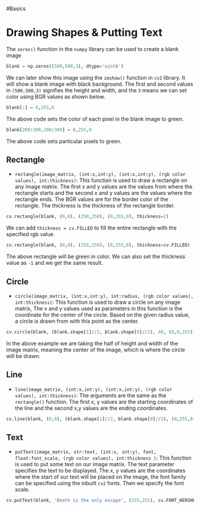#Basics 
# Drawing Shapes & Putting Text
The `zeros()` function in the `numpy` library can be used to create a blank image
```python
blank = np.zeros((500,500,3), dtype='uint8')
```
We can later show this image using the `imshow()` function in `cv2` library. It will show a blank image with black background. The first and second values in `(500,500,3)` signifies the height and width, and the `3` means we can set color using BGR values as shown below.
```python
blank[:] = 0,255,0
```
The above code sets the color of each pixel in the blank image to green.
```python
blank[200:300,200:300] = 0,255,0
```
The above code sets particular pixels to green.
## Rectangle
- `rectangle(image_matrix, (int:x,int:y), (int:x,int:y), (rgb color values), int:thickness)`: This function is used to draw a rectangle on any image matrix. The first x and y values are the values from where the rectangle starts and the second x and y values are the values where the rectangle ends. The BGR values are for the border color of the rectangle. The thickness is the thickness of the rectangle border.
```python
cv.rectangle(blank, (0,0), (250,250), (0,255,0), thickness=2)
```
We can add `thickness = cv.FILLED` to fill the entire rectangle with the specified rgb value.
```python
cv.rectangle(blank, (0,0), (250,250), (0,255,0), thickness=cv.FILLED)
```
The above rectangle will be green in color. We can also set the thickness value as `-1` and we get the same result.
## Circle
- `circle(image_matrix, (int:x,int:y), int:radius, (rgb color values), int:thickness)`: This function is used to draw a circle on any image matrix, The x and y values used as parameters in this function is the coordinate for the center of the circle. Based on the given radius value, a circle is drawn from with this point as the center.
```python
cv.circle(blank, (blank.shape[1]//2, blank.shape[0]//2), 40, (0,0,255), thickness=-1)
```
In the above example we are taking the half of height and width of the image matrix, meaning the center of the image, which is where the circle will be drawn.
## Line
- `line(image_matrix, (int:x,int:y), (int:x,int:y), (rgb color values), int:thickness)`: The arguments are the same as the `rectangle()` function. The first x, y values are the starting coordinates of the line and the second x,y values are the ending coordinates. 
```python
cv.line(blank, (0,0), (blank.shape[1]//2, blank.shape[0]//2), (0,255,0), thickness=2)
```
## Text
- `putText(image_matrix, str:text, (int:x, int:y), font, float:font_scale, (rgb color values), int:thickness )`: This function is used to put some text on our image matrix. The text parameter specifies the text to be displayed. The x, y values are the coordinates where the start of our text will be placed on the image, the font family can be specified using the inbuilt `cv2` fonts. Then we specify the font scale.
```python
cv.putText(blank, 'Death is the only escape', (255,255), cv.FONT_HERSHEY_TRIPLEX, 1.0, (0,255,0), 2)
```